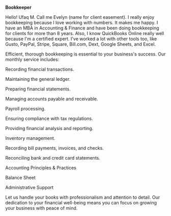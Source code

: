**Bookkeeper**

Hello! Ufaq M. Call me Evelyn (name for client easement). I really enjoy bookkeeping because I love working with numbers. It makes me happy. I have an MBA in Accounting & Finance and have been doing bookkeeping for clients for more than 8 years. Also, I know QuickBooks Online really well because I'm a certified expert. I've worked a lot with other tools too, like Gusto, PayPal, Stripe, Square, Bill.com, Dext, Google Sheets, and Excel.


Efficient, thorough bookkeeping is essential to your business's success. Our monthly service includes:

Recording financial transactions.

Maintaining the general ledger.

Preparing financial statements.

Managing accounts payable and receivable.

Payroll processing.

Ensuring compliance with tax regulations.

Providing financial analysis and reporting.

Inventory management.

Recording bill payments, invoices, and checks.

Reconciling bank and credit card statements.

Accounting Principles & Practices

Balance Sheet

Administrative Support



Let us handle your books with professionalism and attention to detail. Our dedication to your financial well-being means you can focus on growing your business with peace of mind.
